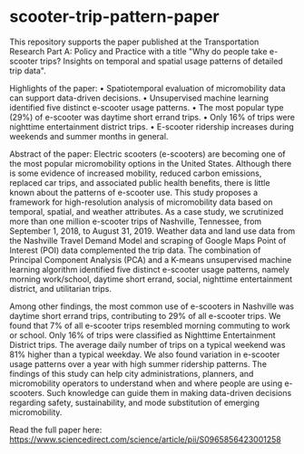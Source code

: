 # scooter-trip-pattern-paper

This repository supports the paper published at the Transportation Research Part A: Policy and Practice with a title "Why do people take e-scooter trips? Insights on temporal and spatial usage patterns of detailed trip data". 

Highlights of the paper: 
• Spatiotemporal evaluation of micromobility data can support data-driven decisions.
• Unsupervised machine learning identified five distinct e-scooter usage patterns.
• The most popular type (29%) of e-scooter was daytime short errand trips.
• Only 16% of trips were nighttime entertainment district trips.
• E-scooter ridership increases during weekends and summer months in general.

Abstract of the paper:
Electric scooters (e-scooters) are becoming one of the most popular micromobility options in the United States. Although there is some evidence of increased mobility, reduced carbon emissions, replaced car trips, and associated public health benefits, there is little known about the patterns of e-scooter use. This study proposes a framework for high-resolution analysis of micromobility data based on temporal, spatial, and weather attributes. As a case study, we scrutinized more than one million e-scooter trips of Nashville, Tennessee, from September 1, 2018, to August 31, 2019. Weather data and land use data from the Nashville Travel Demand Model and scraping of Google Maps Point of Interest (POI) data complemented the trip data. The combination of Principal Component Analysis (PCA) and a K-means unsupervised machine learning algorithm identified five distinct e-scooter usage patterns, namely morning work/school, daytime short errand, social, nighttime entertainment district, and utilitarian trips.

Among other findings, the most common use of e-scooters in Nashville was daytime short errand trips, contributing to 29% of all e-scooter trips. We found that 7% of all e-scooter trips resembled morning commuting to work or school. Only 16% of trips were classified as Nighttime Entertainment District trips. The average daily number of trips on a typical weekend was 81% higher than a typical weekday. We also found variation in e-scooter usage patterns over a year with high summer ridership patterns. The findings of this study can help city administrations, planners, and micromobility operators to understand when and where people are using e-scooters. Such knowledge can guide them in making data-driven decisions regarding safety, sustainability, and mode substitution of emerging micromobility.

Read the full paper here: https://www.sciencedirect.com/science/article/pii/S0965856423001258
